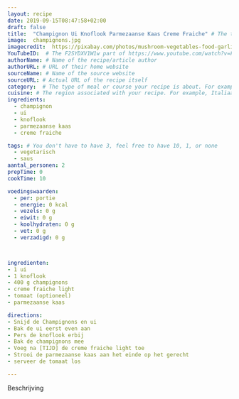 ```yaml
---
layout: recipe
date: 2019-09-15T08:47:58+02:00
draft: false
title:  "Champignon Ui Knoflook Parmezaanse Kaas Creme Fraiche" # The title of your awesome recipe
image:  champignons.jpg
imagecredit:  https://pixabay.com/photos/mushroom-vegetables-food-garlic-1998763/
YouTubeID:  # The F2SYDXV1W1w part of https://www.youtube.com/watch?v=F2SYDXV1W1w
authorName: # Name of the recipe/article author
authorURL: # URL of their home website
sourceName: # Name of the source website
sourceURL: # Actual URL of the recipe itself
category:  # The type of meal or course your recipe is about. For example: "dinner", "entree", or "dessert".
cuisine: # The region associated with your recipe. For example, Italiaans, Mediterraans", or Eigen.
ingredients:
  - champignon
  - ui
  - knoflook
  - parmezaanse kaas
  - creme fraiche

tags: # You don't have to have 3, feel free to have 10, 1, or none
  - vegetarisch
  - saus
aantal_personen: 2
prepTime: 0
cookTime: 10

voedingswaarden:
  - per: portie
  - energie: 0 kcal
  - vezels: 0 g
  - eiwit: 0 g
  - koolhydraten: 0 g
  - vet: 0 g
  - verzadigd: 0 g



ingredienten:
- 1 ui
- 1 knoflook
- 400 g champignons
- creme fraiche light
- tomaat (optioneel)
- parmezaanse kaas

directions:
- Snijd de Champignons en ui
- Bak de ui eerst even aan
- Pers de knoflook erbij
- Bak de champignons mee
- Voeg na [TIJD] de creme fraiche light toe
- Strooi de parmezaanse kaas aan het einde op het gerecht
- serveer de tomaat los

---
```


Beschrijving
